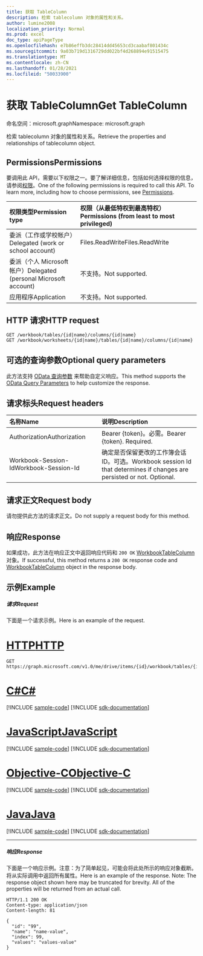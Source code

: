 ```yaml
---
title: 获取 TableColumn
description: 检索 tablecolumn 对象的属性和关系。
author: lumine2008
localization_priority: Normal
ms.prod: excel
doc_type: apiPageType
ms.openlocfilehash: e7b86effb3dc28414dd45653cd3caabaf801434c
ms.sourcegitcommit: 9a03b719d1316729dd022bf4d268894e91515475
ms.translationtype: MT
ms.contentlocale: zh-CN
ms.lasthandoff: 01/28/2021
ms.locfileid: "50033900"
---
```

# <a name="get-tablecolumn"></a><span data-ttu-id="1ba4d-103">获取 TableColumn</span><span class="sxs-lookup"><span data-stu-id="1ba4d-103">Get TableColumn</span></span>

<span data-ttu-id="1ba4d-104">命名空间：microsoft.graph</span><span class="sxs-lookup"><span data-stu-id="1ba4d-104">Namespace: microsoft.graph</span></span>

<span data-ttu-id="1ba4d-105">检索 tablecolumn 对象的属性和关系。</span><span class="sxs-lookup"><span data-stu-id="1ba4d-105">Retrieve the properties and relationships of tablecolumn object.</span></span>
## <a name="permissions"></a><span data-ttu-id="1ba4d-106">Permissions</span><span class="sxs-lookup"><span data-stu-id="1ba4d-106">Permissions</span></span>
<span data-ttu-id="1ba4d-p101">要调用此 API，需要以下权限之一。要了解详细信息，包括如何选择权限的信息，请参阅[权限](/graph/permissions-reference)。</span><span class="sxs-lookup"><span data-stu-id="1ba4d-p101">One of the following permissions is required to call this API. To learn more, including how to choose permissions, see [Permissions](/graph/permissions-reference).</span></span>

|<span data-ttu-id="1ba4d-109">权限类型</span><span class="sxs-lookup"><span data-stu-id="1ba4d-109">Permission type</span></span>      | <span data-ttu-id="1ba4d-110">权限（从最低特权到最高特权）</span><span class="sxs-lookup"><span data-stu-id="1ba4d-110">Permissions (from least to most privileged)</span></span>              |
|:--------------------|:---------------------------------------------------------|
|<span data-ttu-id="1ba4d-111">委派（工作或学校帐户）</span><span class="sxs-lookup"><span data-stu-id="1ba4d-111">Delegated (work or school account)</span></span> | <span data-ttu-id="1ba4d-112">Files.ReadWrite</span><span class="sxs-lookup"><span data-stu-id="1ba4d-112">Files.ReadWrite</span></span>    |
|<span data-ttu-id="1ba4d-113">委派（个人 Microsoft 帐户）</span><span class="sxs-lookup"><span data-stu-id="1ba4d-113">Delegated (personal Microsoft account)</span></span> | <span data-ttu-id="1ba4d-114">不支持。</span><span class="sxs-lookup"><span data-stu-id="1ba4d-114">Not supported.</span></span>    |
|<span data-ttu-id="1ba4d-115">应用程序</span><span class="sxs-lookup"><span data-stu-id="1ba4d-115">Application</span></span> | <span data-ttu-id="1ba4d-116">不支持。</span><span class="sxs-lookup"><span data-stu-id="1ba4d-116">Not supported.</span></span> |

## <a name="http-request"></a><span data-ttu-id="1ba4d-117">HTTP 请求</span><span class="sxs-lookup"><span data-stu-id="1ba4d-117">HTTP request</span></span>
<!-- { "blockType": "ignored" } -->
```http
GET /workbook/tables/{id|name}/columns/{id|name}
GET /workbook/worksheets/{id|name}/tables/{id|name}/columns/{id|name}
```
## <a name="optional-query-parameters"></a><span data-ttu-id="1ba4d-118">可选的查询参数</span><span class="sxs-lookup"><span data-stu-id="1ba4d-118">Optional query parameters</span></span>
<span data-ttu-id="1ba4d-119">此方法支持 [OData 查询参数](/graph/query-parameters) 来帮助自定义响应。</span><span class="sxs-lookup"><span data-stu-id="1ba4d-119">This method supports the [OData Query Parameters](/graph/query-parameters) to help customize the response.</span></span>

## <a name="request-headers"></a><span data-ttu-id="1ba4d-120">请求标头</span><span class="sxs-lookup"><span data-stu-id="1ba4d-120">Request headers</span></span>
| <span data-ttu-id="1ba4d-121">名称</span><span class="sxs-lookup"><span data-stu-id="1ba4d-121">Name</span></span>      |<span data-ttu-id="1ba4d-122">说明</span><span class="sxs-lookup"><span data-stu-id="1ba4d-122">Description</span></span>|
|:----------|:----------|
| <span data-ttu-id="1ba4d-123">Authorization</span><span class="sxs-lookup"><span data-stu-id="1ba4d-123">Authorization</span></span>  | <span data-ttu-id="1ba4d-p102">Bearer {token}。必需。</span><span class="sxs-lookup"><span data-stu-id="1ba4d-p102">Bearer {token}. Required.</span></span> |
| <span data-ttu-id="1ba4d-126">Workbook-Session-Id</span><span class="sxs-lookup"><span data-stu-id="1ba4d-126">Workbook-Session-Id</span></span>  | <span data-ttu-id="1ba4d-p103">确定是否保留更改的工作簿会话 ID。可选。</span><span class="sxs-lookup"><span data-stu-id="1ba4d-p103">Workbook session Id that determines if changes are persisted or not. Optional.</span></span>|

## <a name="request-body"></a><span data-ttu-id="1ba4d-129">请求正文</span><span class="sxs-lookup"><span data-stu-id="1ba4d-129">Request body</span></span>
<span data-ttu-id="1ba4d-130">请勿提供此方法的请求正文。</span><span class="sxs-lookup"><span data-stu-id="1ba4d-130">Do not supply a request body for this method.</span></span>

## <a name="response"></a><span data-ttu-id="1ba4d-131">响应</span><span class="sxs-lookup"><span data-stu-id="1ba4d-131">Response</span></span>

<span data-ttu-id="1ba4d-132">如果成功，此方法在响应正文中返回响应代码和 `200 OK` [WorkbookTableColumn](../resources/workbooktablecolumn.md) 对象。</span><span class="sxs-lookup"><span data-stu-id="1ba4d-132">If successful, this method returns a `200 OK` response code and [WorkbookTableColumn](../resources/workbooktablecolumn.md) object in the response body.</span></span>
## <a name="example"></a><span data-ttu-id="1ba4d-133">示例</span><span class="sxs-lookup"><span data-stu-id="1ba4d-133">Example</span></span>
##### <a name="request"></a><span data-ttu-id="1ba4d-134">请求</span><span class="sxs-lookup"><span data-stu-id="1ba4d-134">Request</span></span>
<span data-ttu-id="1ba4d-135">下面是一个请求示例。</span><span class="sxs-lookup"><span data-stu-id="1ba4d-135">Here is an example of the request.</span></span>

# <a name="http"></a>[<span data-ttu-id="1ba4d-136">HTTP</span><span class="sxs-lookup"><span data-stu-id="1ba4d-136">HTTP</span></span>](#tab/http)
<!-- {
  "blockType": "request",
  "name": "get_tablecolumn"
}-->
```msgraph-interactive
GET https://graph.microsoft.com/v1.0/me/drive/items/{id}/workbook/tables/{id|name}/columns/{id|name}
```
# <a name="c"></a>[<span data-ttu-id="1ba4d-137">C#</span><span class="sxs-lookup"><span data-stu-id="1ba4d-137">C#</span></span>](#tab/csharp)
[!INCLUDE [sample-code](../includes/snippets/csharp/get-tablecolumn-csharp-snippets.md)]
[!INCLUDE [sdk-documentation](../includes/snippets/snippets-sdk-documentation-link.md)]

# <a name="javascript"></a>[<span data-ttu-id="1ba4d-138">JavaScript</span><span class="sxs-lookup"><span data-stu-id="1ba4d-138">JavaScript</span></span>](#tab/javascript)
[!INCLUDE [sample-code](../includes/snippets/javascript/get-tablecolumn-javascript-snippets.md)]
[!INCLUDE [sdk-documentation](../includes/snippets/snippets-sdk-documentation-link.md)]

# <a name="objective-c"></a>[<span data-ttu-id="1ba4d-139">Objective-C</span><span class="sxs-lookup"><span data-stu-id="1ba4d-139">Objective-C</span></span>](#tab/objc)
[!INCLUDE [sample-code](../includes/snippets/objc/get-tablecolumn-objc-snippets.md)]
[!INCLUDE [sdk-documentation](../includes/snippets/snippets-sdk-documentation-link.md)]

# <a name="java"></a>[<span data-ttu-id="1ba4d-140">Java</span><span class="sxs-lookup"><span data-stu-id="1ba4d-140">Java</span></span>](#tab/java)
[!INCLUDE [sample-code](../includes/snippets/java/get-tablecolumn-java-snippets.md)]
[!INCLUDE [sdk-documentation](../includes/snippets/snippets-sdk-documentation-link.md)]

---

##### <a name="response"></a><span data-ttu-id="1ba4d-141">响应</span><span class="sxs-lookup"><span data-stu-id="1ba4d-141">Response</span></span>
<span data-ttu-id="1ba4d-p104">下面是一个响应示例。注意：为了简单起见，可能会将此处所示的响应对象截断。将从实际调用中返回所有属性。</span><span class="sxs-lookup"><span data-stu-id="1ba4d-p104">Here is an example of the response. Note: The response object shown here may be truncated for brevity. All of the properties will be returned from an actual call.</span></span>
<!-- {
  "blockType": "response",
  "truncated": true,
  "@odata.type": "microsoft.graph.workbookTableColumn"
} -->
```http
HTTP/1.1 200 OK
Content-type: application/json
Content-length: 81

{
  "id": "99",
  "name": "name-value",
  "index": 99,
  "values": "values-value"
}
```

<!-- uuid: 8fcb5dbc-d5aa-4681-8e31-b001d5168d79
2015-10-25 14:57:30 UTC -->
<!-- {
  "type": "#page.annotation",
  "description": "Get TableColumn",
  "keywords": "",
  "section": "documentation",
  "tocPath": "",
  "suppressions": [
  ]
}-->

